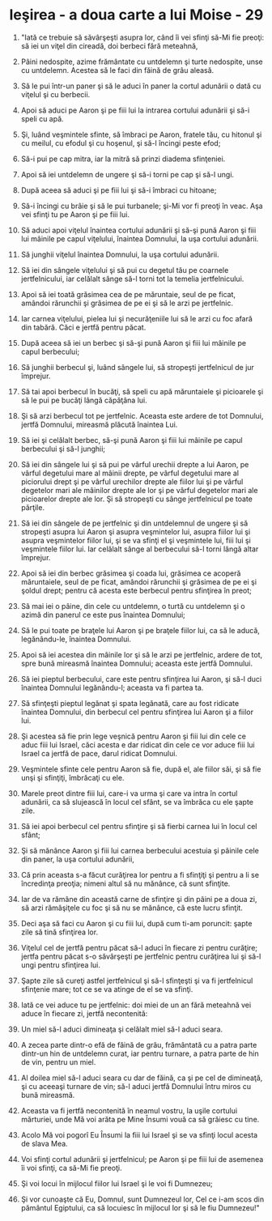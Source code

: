 # Ie&#351;irea - a doua carte a lui Moise - 29

1. "Iată ce trebuie să săvârşeşti asupra lor, când îi vei sfinţi să-Mi fie preoţi: să iei un viţel din cireadă, doi berbeci fără meteahnă, 

2. Pâini nedospite, azime frământate cu untdelemn şi turte nedospite, unse cu untdelemn. Acestea să le faci din făină de grâu aleasă. 

3. Să le pui într-un paner şi să le aduci în paner la cortul adunării o dată cu viţelul şi cu berbecii. 

4. Apoi să aduci pe Aaron şi pe fiii lui la intrarea cortului adunării şi să-i speli cu apă. 

5. Şi, luând veşmintele sfinte, să îmbraci pe Aaron, fratele tău, cu hitonul şi cu meilul, cu efodul şi cu hoşenul, şi să-l încingi peste efod; 

6. Să-i pui pe cap mitra, iar la mitră să prinzi diadema sfinţeniei. 

7. Apoi să iei untdelemn de ungere şi să-i torni pe cap şi să-l ungi. 

8. După aceea să aduci şi pe fiii lui şi să-i îmbraci cu hitoane; 

9. Să-i încingi cu brâie şi să le pui turbanele; şi-Mi vor fi preoţi în veac. Aşa vei sfinţi tu pe Aaron şi pe fiii lui. 

10. Să aduci apoi viţelul înaintea cortului adunării şi să-şi pună Aaron şi fiii lui mâinile pe capul viţelului, înaintea Domnului, la uşa cortului adunării. 

11. Să junghii viţelul înaintea Domnului, la uşa cortului adunării. 

12. Să iei din sângele viţelului şi să pui cu degetul tău pe coarnele jertfelnicului, iar celălalt sânge să-l torni tot la temelia jertfelnicului. 

13. Apoi să iei toată grăsimea cea de pe măruntaie, seul de pe ficat, amândoi rărunchii şi grăsimea de pe ei şi să le arzi pe jertfelnic. 

14. Iar carnea viţelului, pielea lui şi necurăţeniile lui să le arzi cu foc afară din tabără. Căci e jertfă pentru păcat. 

15. După aceea să iei un berbec şi să-şi pună Aaron şi fiii lui mâinile pe capul berbecului; 

16. Să junghii berbecul şi, luând sângele lui, să stropeşti jertfelnicul de jur împrejur. 

17. Să tai apoi berbecul în bucăţi, să speli cu apă măruntaiele şi picioarele şi să le pui pe bucăţi lângă căpăţâna lui. 

18. Şi să arzi berbecul tot pe jertfelnic. Aceasta este ardere de tot Domnului, jertfă Domnului, mireasmă plăcută înaintea Lui. 

19. Să iei şi celălalt berbec, să-şi pună Aaron şi fiii lui mâinile pe capul berbecului şi să-l junghii; 

20. Să iei din sângele lui şi să pui pe vârful urechii drepte a lui Aaron, pe vârful degetului mare al mâinii drepte, pe vârful degetului mare al piciorului drept şi pe vârful urechilor drepte ale fiilor lui şi pe vârful degetelor mari ale mâinilor drepte ale lor şi pe vârful degetelor mari ale picioarelor drepte ale lor. Şi să stropeşti cu sânge jertfelnicul pe toate părţile. 

21. Să iei din sângele de pe jertfelnic şi din untdelemnul de ungere şi să stropeşti asupra lui Aaron şi asupra veşmintelor lui, asupra fiilor lui şi asupra veşmintelor fiilor lui, şi se va sfinţi el şi veşmintele lui, fiii lui şi veşmintele fiilor lui. Iar celălalt sânge al berbecului să-l torni lângă altar împrejur. 

22. Apoi să iei din berbec grăsimea şi coada lui, grăsimea ce acoperă măruntaiele, seul de pe ficat, amândoi rărunchii şi grăsimea de pe ei şi şoldul drept; pentru că acesta este berbecul pentru sfinţirea în preot; 

23. Să mai iei o pâine, din cele cu untdelemn, o turtă cu untdelemn şi o azimă din panerul ce este pus înaintea Domnului; 

24. Să le pui toate pe braţele lui Aaron şi pe braţele fiilor lui, ca să le aducă, legănându-le, înaintea Domnului. 

25. Apoi să iei acestea din mâinile lor şi să le arzi pe jertfelnic, ardere de tot, spre bună mireasmă înaintea Domnului; aceasta este jertfă Domnului. 

26. Să iei pieptul berbecului, care este pentru sfinţirea lui Aaron, şi să-l duci înaintea Domnului legănându-l; aceasta va fi partea ta. 

27. Să sfinţeşti pieptul legănat şi spata legănată, care au fost ridicate înaintea Domnului, din berbecul cel pentru sfinţirea lui Aaron şi a fiilor lui. 

28. Şi acestea să fie prin lege veşnică pentru Aaron şi fiii lui din cele ce aduc fiii lui Israel, căci acesta e dar ridicat din cele ce vor aduce fiii lui Israel ca jertfă de pace, darul ridicat Domnului. 

29. Veşmintele sfinte cele pentru Aaron să fie, după el, ale fiilor săi, şi să fie unşi şi sfinţiţi, îmbrăcaţi cu ele. 

30. Marele preot dintre fiii lui, care-i va urma şi care va intra în cortul adunării, ca să slujească în locul cel sfânt, se va îmbrăca cu ele şapte zile. 

31. Să iei apoi berbecul cel pentru sfinţire şi să fierbi carnea lui în locul cel sfânt; 

32. Şi să mănânce Aaron şi fiii lui carnea berbecului acestuia şi pâinile cele din paner, la uşa cortului adunării, 

33. Că prin aceasta s-a făcut curăţirea lor pentru a fi sfinţiţi şi pentru a li se încredinţa preoţia; nimeni altul să nu mănânce, că sunt sfinţite. 

34. Iar de va rămâne din această carne de sfinţire şi din pâini pe a doua zi, să arzi rămăşiţele cu foc şi să nu se mănânce, că este lucru sfinţit. 

35. Deci aşa să faci cu Aaron şi cu fiii lui, după cum ti-am poruncit: şapte zile să tină sfinţirea lor. 

36. Viţelul cel de jertfă pentru păcat să-l aduci în fiecare zi pentru curăţire; jertfa pentru păcat s-o săvârşeşti pe jertfelnic pentru curăţirea lui şi să-l ungi pentru sfinţirea lui. 

37. Şapte zile să cureţi astfel jertfelnicul şi să-l sfinţeşti şi va fi jertfelnicul sfinţenie mare; tot ce se va atinge de el se va sfinţi. 

38. Iată ce vei aduce tu pe jertfelnic: doi miei de un an fără meteahnă vei aduce în fiecare zi, jertfă necontenită: 

39. Un miel să-l aduci dimineaţa şi celălalt miel să-l aduci seara. 

40. A zecea parte dintr-o efă de făină de grâu, frământată cu a patra parte dintr-un hin de untdelemn curat, iar pentru turnare, a patra parte de hin de vin, pentru un miel. 

41. Al doilea miel să-l aduci seara cu dar de făină, ca şi pe cel de dimineaţă, şi cu aceeaşi turnare de vin; să-l aduci jertfă Domnului întru miros cu bună mireasmă. 

42. Aceasta va fi jertfă necontenită în neamul vostru, la uşile cortului mărturiei, unde Mă voi arăta pe Mine Însumi vouă ca să grăiesc cu tine. 

43. Acolo Mă voi pogorî Eu Însumi la fiii lui Israel şi se va sfinţi locul acesta de slava Mea. 

44. Voi sfinţi cortul adunării şi jertfelnicul; pe Aaron şi pe fiii lui de asemenea îi voi sfinţi, ca să-Mi fie preoţi. 

45. Şi voi locui în mijlocul fiilor lui Israel şi le voi fi Dumnezeu; 

46. Şi vor cunoaşte că Eu, Domnul, sunt Dumnezeul lor, Cel ce i-am scos din pământul Egiptului, ca să locuiesc în mijlocul lor şi să le fiu Dumnezeu!" 

